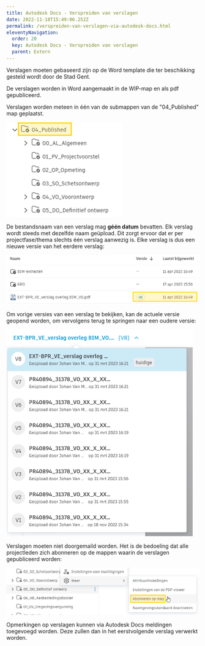 ```yaml
---
title: Autodesk Docs - Verspreiden van verslagen
date: 2022-11-18T15:49:06.252Z
permalink: /verspreiden-van-verslagen-via-autodesk-docs.html
eleventyNavigation:
  order: 20
  key: Autodesk Docs - Verspreiden van verslagen
  parent: Extern
---
```

Verslagen moeten gebaseerd zijn op de Word template die ter beschikking gesteld wordt door de Stad Gent.

De verslagen worden in Word aangemaakt in de WIP-map en als pdf gepubliceerd.

Verslagen worden meteen in één van de submappen van de "04_Published" map geplaatst.

![verslagen-published](/content/images/verslagen-published.png "verslagen-published")

De bestandsnaam van een verslag mag **géén datum** bevatten.  Elk verslag wordt steeds met dezelfde naam geüpload.  Dit zorgt ervoor dat er per projectfase/thema slechts één verslag aanwezig is.  Elke verslag is dus een nieuwe versie van het eerdere verslag:

![verslagen-versies](/content/images/verslagen-versies.png "verslagen-versies")

Om vorige versies van een verslag te bekijken, kan de actuele versie geopend worden, om vervolgens terug te springen naar een oudere versie:

![verslagen-versie-kiezen](/content/images/verslagen-versie-kiezen.png "verslagen-versie-kiezen")

Verslagen moeten niet doorgemaild worden.  Het is de bedoeling dat alle projectleden zich abonneren op de mappen waarin de verslagen gepubliceerd worden:

![verslagen-abonneren](/content/images/verslagen-abonneren.png "verslagen-abonneren")

Opmerkingen op verslagen kunnen via Autodesk Docs meldingen toegevoegd worden.  Deze zullen dan in het eerstvolgende verslag verwerkt worden.